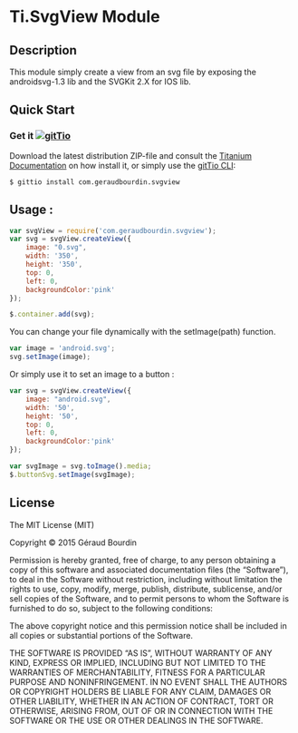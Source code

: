 # Ti.SvgView Module

## Description

This module simply create a view from an svg file by exposing the androidsvg-1.3 lib and the SVGKit 2.X for IOS lib.

## Quick Start

### Get it [![gitTio](http://gitt.io/badge.png)](http://gitt.io/component/com.geraudbourdin.svgview)
Download the latest distribution ZIP-file and consult the [Titanium Documentation](http://docs.appcelerator.com/titanium/latest/#!/guide/Using_a_Module) on how install it, or simply use the [gitTio CLI](http://gitt.io/cli):

`$ gittio install com.geraudbourdin.svgview`

## Usage :

```javascript
var svgView = require('com.geraudbourdin.svgview');
var svg = svgView.createView({
	image: "0.svg",
	width: '350',
	height: '350',
	top: 0,
	left: 0,
	backgroundColor:'pink'
});

$.container.add(svg);
```

You can change your file dynamically with the setImage(path) function.

```javascript
var image = 'android.svg';
svg.setImage(image);
```


Or simply use it to set an image to a button :

```javascript
var svg = svgView.createView({
	image: "android.svg",
	width: '50',
	height: '50',
	top: 0,
	left: 0,
	backgroundColor:'pink'
});

var svgImage = svg.toImage().media;
$.buttonSvg.setImage(svgImage);
```

## License
The MIT License (MIT)

Copyright © 2015 Géraud Bourdin

Permission is hereby granted, free of charge, to any person obtaining a copy of this software and associated documentation files (the “Software”), to deal in the Software without restriction, including without limitation the rights to use, copy, modify, merge, publish, distribute, sublicense, and/or sell copies of the Software, and to permit persons to whom the Software is furnished to do so, subject to the following conditions:

The above copyright notice and this permission notice shall be included in all copies or substantial portions of the Software.

THE SOFTWARE IS PROVIDED “AS IS”, WITHOUT WARRANTY OF ANY KIND, EXPRESS OR IMPLIED, INCLUDING BUT NOT LIMITED TO THE WARRANTIES OF MERCHANTABILITY, FITNESS FOR A PARTICULAR PURPOSE AND NONINFRINGEMENT. IN NO EVENT SHALL THE AUTHORS OR COPYRIGHT HOLDERS BE LIABLE FOR ANY CLAIM, DAMAGES OR OTHER LIABILITY, WHETHER IN AN ACTION OF CONTRACT, TORT OR OTHERWISE, ARISING FROM, OUT OF OR IN CONNECTION WITH THE SOFTWARE OR THE USE OR OTHER DEALINGS IN THE SOFTWARE.

